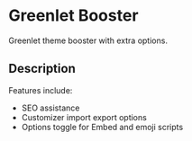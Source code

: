 # Greenlet Booster

Greenlet theme booster with extra options.

## Description

Features include:

* SEO assistance
* Customizer import export options
* Options toggle for Embed and emoji scripts
